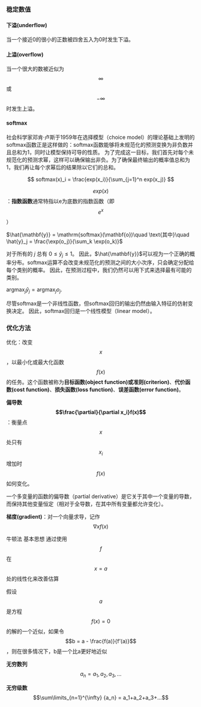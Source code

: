 <!-- markdownlint-disable MD033 MD041 MD045 -->

### 稳定数值

#### 下溢(underflow)

当一个接近0的很小的正数被四舍五入为0时发生下溢。

#### 上溢(overflow)

当一个很大的数被近似为$$\infty$$或$$-\infty$$时发生上溢。

#### softmax

社会科学家邓肯·卢斯于1959年在选择模型（choice model）的理论基础上发明的softmax函数正是这样做的：softmax函数能够将未规范化的预测变换为非负数并且总和为1，同时让模型保持可导的性质。
为了完成这一目标，我们首先对每个未规范化的预测求幂，这样可以确保输出非负。为了确保最终输出的概率值总和为1，我们再让每个求幂后的结果除以它们的总和。

$$
softmax(x)_i = \frac{exp(x_i)}{\sum_{j=1}^n exp(x_j)}
$$

$$exp(x)$$：**指数函数**通常特指以e为底数的指数函数（即$$e^x$$）

$\hat{\mathbf{y}} = \mathrm{softmax}(\mathbf{o})\quad \text{其中}\quad \hat{y}_j = \frac{\exp(o_j)}{\sum_k \exp(o_k)}$

对于所有的 $j$ 总有 $0 \leq \hat{y}_j \leq 1$。 因此，$\hat{\mathbf{y}}$可以视为一个正确的概率分布。softmax运算不会改变未规范化的预测之间的大小次序，只会确定分配给每个类别的概率。 因此，在预测过程中，我们仍然可以用下式来选择最有可能的类别。

$\operatorname*{argmax}_j \hat y_j = \operatorname*{argmax}_j o_j.$

尽管softmax是一个非线性函数，但softmax回归的输出仍然由输入特征的仿射变换决定。 因此，softmax回归是一个线性模型（linear model）。

### 优化方法

优化：改变$$x$$，以最小化或最大化函数$$f(x)$$的任务。这个函数被称为**目标函数(object function)**或**准则(criterion)**、**代价函数(cost function)**、**损失函数(loss function)**、**误差函数(error function)**。

**偏导数$$\frac{\partial}{\partial x_i}f(x)$$**：衡量点$$x$$处只有$$x_i$$增加时$$f(x)$$如何变化。

一个多变量的函数的偏导数（partial derivative）是它关于其中一个变量的导数，而保持其他变量恒定（相对于全导数，在其中所有变量都允许变化）。

**梯度(gradient)**：对一个向量求导，记作$$\nabla x f(x)$$

牛顿法 基本思想 通过使用$$f$$在$$x = a$$处的线性化来改善估算

假设$$a$$是方程$$f(x) = 0$$的解的一个近似，如果令$$b = a - \frac{f(a)}{f’(a)}$$，则在很多情况下，b是一个比a更好地近似

**无穷数列** $${a_n} = a_1,a_2,a_3,...$$

**无穷级数** $$\sum\limits_{n=1}^{\infty} {a_n} = a_1+a_2+a_3+...$$
